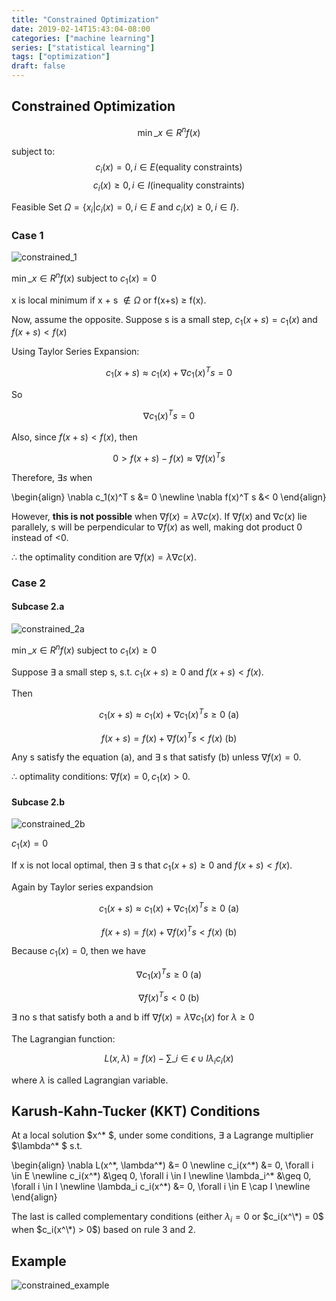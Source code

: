```yaml
---
title: "Constrained Optimization"
date: 2019-02-14T15:43:04-08:00
categories: ["machine learning"]
series: ["statistical learning"]
tags: ["optimization"]
draft: false
---
```


## Constrained Optimization

$$\min\_{x \in R^n} f(x)$$

subject to:
$$c_i (x) = 0, i \in E \text{(equality constraints)}$$
$$c_i (x) \geq 0, i \in I \text{(inequality constraints)}$$

Feasible Set $\Omega = \{ x_i | c_i(x) = 0, i \in E \text{ and } c_i(x) \geq 0, i \in I\}$.

### Case 1

![constrained_1](/img/cse250/constrained_1.png)

$\min\_{x \in R^n} f(x)$ subject to $c_1 (x) = 0$

x is local minimum if x + s $\notin \Omega$ or f(x+s) $\geq$ f(x). 

Now, assume the opposite. Suppose s is a small step, $c_1(x+s) = c_1(x)$ and $f(x+s) < f(x)$

Using Taylor Series Expansion:

$$c_1(x+s) \approx c_1(x) + \nabla c_1(x)^T s = 0$$

So 

$$\nabla c_1(x)^T s = 0$$

Also, since $f(x+s) < f(x)$, then

$$0 > f(x+s) - f(x) \approx \nabla f(x)^T s$$

Therefore, $\exists s$ when

\begin{align}
\nabla c_1(x)^T s &= 0 \newline
\nabla f(x)^T s &< 0
\end{align}

However, **this is not possible** when $\nabla f(x) = \lambda \nabla c(x)$. If $\nabla f(x)$ and $\nabla c(x)$ lie parallely, s will be perpendicular to $\nabla f(x)$ as well, making dot product 0 instead of <0.

$\therefore$ the optimality condition are $\nabla f(x) = \lambda \nabla c(x)$.


### Case 2

#### Subcase 2.a

![constrained_2a](/img/cse250/constrained_2a.png)

$\min\_{x \in R^n} f(x)$ subject to $c_1 (x) \geq 0$

Suppose $\exists$ a small step s, s.t. $c_1(x+s) \geq 0$ and $f(x+s) < f(x)$.

Then 

$$c_1(x+s) \approx c_1(x) + \nabla c_1(x)^T s \geq 0 \text{ (a)}$$

$$f(x+s) = f(x) + \nabla f(x)^T s < f(x) \text{ (b)}$$

Any s satisfy the equation (a), and $\exists$ s that satisfy (b) unless $\nabla f(x) = 0$.

$\therefore$ optimality conditions: $\nabla f(x) = 0, c_1(x) > 0$.


#### Subcase 2.b

![constrained_2b](/img/cse250/constrained_2b.png)

$c_1(x) = 0$

If x is not local optimal, then $\exists$ s that $c_1(x+s) \geq 0$ and $f(x+s) < f(x)$.

Again by Taylor series expandsion

$$c_1(x+s) \approx c_1(x) + \nabla c_1(x)^T s \geq 0 \text{ (a)}$$

$$f(x+s) = f(x) + \nabla f(x)^T s < f(x) \text{ (b)}$$

Because $c_1(x) = 0$, then we have

$$\nabla c_1(x)^T s \geq 0 \text{ (a)}$$

$$\nabla f(x)^T s < 0 \text{ (b)}$$

$\exists$ no s that satisfy both a and b iff $\nabla f(x) = \lambda \nabla c_1(x)$ for $\lambda \geq 0$

The Lagrangian function:

$$L(x, \lambda) = f(x) - \sum\_{i \in \epsilon \cup I} \lambda_i c_i(x)$$

where $\lambda$ is called Lagrangian variable.

## Karush-Kahn-Tucker (KKT) Conditions

At a local solution $x^* $, under some conditions, $\exists$ a Lagrange multiplier $\lambda^* $ s.t.

\begin{align}
\nabla L(x^\*, \lambda^\*) &= 0 \newline
c_i(x^\*) &= 0, \forall i \in E \newline
c_i(x^\*) &\geq 0, \forall i \in I \newline
\lambda_i^\* &\geq 0, \forall i \in I \newline
\lambda_i c_i(x^\*) &= 0, \forall i \in E \cap I \newline
\end{align}

The last is called complementary conditions (either $\lambda_i = 0$ or $c_i(x^\*) = 0$ when $c_i(x^\*) > 0$) based on rule 3 and 2.


## Example

![constrained_example](/img/cse250/constrained_example.png)